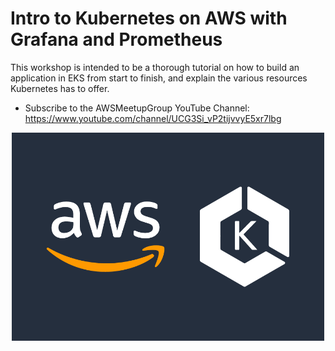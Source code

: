 # Intro to Kubernetes on AWS with Grafana and Prometheus

This workshop is intended to be a thorough tutorial on how to build an application in EKS from start to finish, and explain the various resources Kubernetes has to offer.

- Subscribe to the AWSMeetupGroup YouTube Channel: https://www.youtube.com/channel/UCG3Si_vP2tijvvyE5xr7lbg

<p align="center">
  <img src="./images/AWS-K8s.png" alt="AWS-K8s" width="500">
</p>
